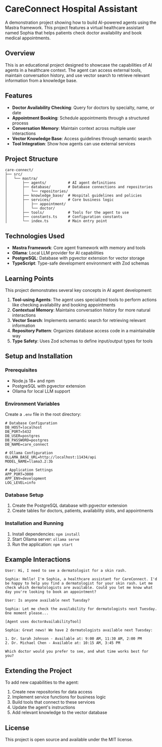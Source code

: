# CareConnect Hospital Assistant

A demonstration project showing how to build AI-powered agents using the Mastra framework. This project features a virtual healthcare assistant named Sophia that helps patients check doctor availability and book medical appointments.

## Overview

This is an educational project designed to showcase the capabilities of AI agents in a healthcare context. The agent can access external tools, maintain conversation history, and use vector search to retrieve relevant information from a knowledge base.

## Features

- **Doctor Availability Checking**: Query for doctors by specialty, name, or date
- **Appointment Booking**: Schedule appointments through a structured process
- **Conversation Memory**: Maintain context across multiple user interactions
- **Vector Knowledge Base**: Access guidelines through semantic search
- **Tool Integration**: Show how agents can use external services

## Project Structure

```
care-connect/
├── src/
│   └── mastra/
│       ├── agents/          # AI agent definitions
│       ├── database/        # Database connections and repositories
│       │   └── repositories/
│       ├── knowledge_base/  # Hospital guidelines and policies
│       ├── services/        # Core business logic
│       │   ├── appointment/
│       │   └── doctor/
│       ├── tools/           # Tools for the agent to use
│       ├── constants.ts     # Configuration constants
│       └── index.ts         # Main entry point
```

## Technologies Used

- **Mastra Framework**: Core agent framework with memory and tools
- **Ollama**: Local LLM provider for AI capabilities
- **PostgreSQL**: Database with pgvector extension for vector storage
- **TypeScript**: Type-safe development environment with Zod schemas

## Learning Points

This project demonstrates several key concepts in AI agent development:

1. **Tool-using Agents**: The agent uses specialized tools to perform actions like checking availability and booking appointments
2. **Contextual Memory**: Maintains conversation history for more natural interactions
3. **Vector Search**: Implements semantic search for retrieving relevant information
4. **Repository Pattern**: Organizes database access code in a maintainable way
5. **Type Safety**: Uses Zod schemas to define input/output types for tools

## Setup and Installation

### Prerequisites

- Node.js 18+ and npm
- PostgreSQL with pgvector extension
- Ollama for local LLM support

### Environment Variables

Create a `.env` file in the root directory:

```
# Database Configuration
DB_HOST=localhost
DB_PORT=5432
DB_USER=postgres
DB_PASSWORD=postgres
DB_NAME=care_connect

# Ollama Configuration
OLLAMA_BASE_URL=http://localhost:11434/api
MODEL_NAME=llama3.2:3b

# Application Settings
APP_PORT=3000
APP_ENV=development
LOG_LEVEL=info
```

### Database Setup

1. Create the PostgreSQL database with pgvector extension
2. Create tables for doctors, patients, availability slots, and appointments

### Installation and Running

1. Install dependencies: `npm install`
2. Start Ollama server: `ollama serve`
3. Run the application: `npm start`

## Example Interactions

```
User: Hi, I need to see a dermatologist for a skin rash.

Sophia: Hello! I'm Sophia, a healthcare assistant for CareConnect. I'd be happy to help you find a dermatologist for your skin rash. Let me check which dermatologists are available. Could you let me know what day you're looking to book an appointment?

User: Is anyone available next Tuesday?

Sophia: Let me check the availability for dermatologists next Tuesday. One moment please...

[Agent uses doctorAvailabilityTool]

Sophia: Great news! We have 2 dermatologists available next Tuesday:

1. Dr. Sarah Johnson - Available at: 9:00 AM, 11:30 AM, 2:00 PM
2. Dr. Michael Chen - Available at: 10:15 AM, 3:45 PM

Which doctor would you prefer to see, and what time works best for you?
```

## Extending the Project

To add new capabilities to the agent:

1. Create new repositories for data access
2. Implement service functions for business logic
3. Build tools that connect to these services
4. Update the agent's instructions
5. Add relevant knowledge to the vector database

## License

This project is open source and available under the MIT license.
